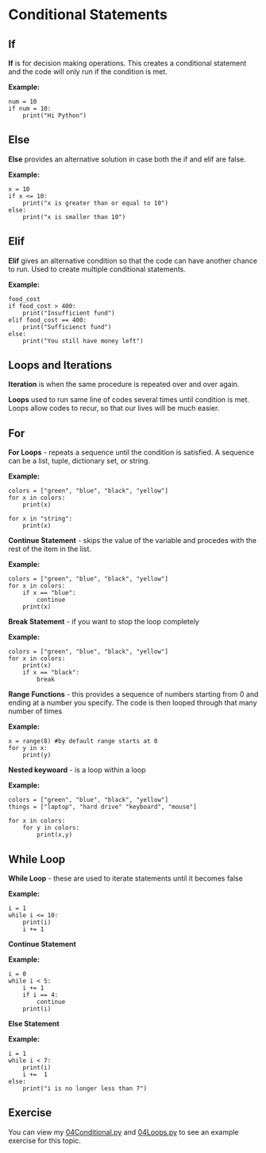 # Conditional Statements

## If 
**If** is for decision making operations. This creates a conditional statement and the code will only run if the condition is met.

**Example:**
```
num = 10
if num = 10:
    print("Hi Python")
```

## Else
**Else** provides an alternative solution in case both the if and elif are false.

**Example:**
```
x = 10
if x <= 10:
    print("x is greater than or equal to 10")
else:
    print("x is smaller than 10")
```

## Elif
**Elif** gives an alternative condition so that the code can have another chance to run. Used to create multiple conditional statements.

**Example:**
```
food_cost 
if food_cost > 400:
    print("Insufficient fund")
elif food_cost == 400:
    print("Sufficienct fund")
else:
    print("You still have money left")
```

## Loops and Iterations

**Iteration** is when the same procedure is repeated over and over again. 

**Loops** used to run same line of codes several times until condition is met. Loops allow codes to recur, so that our lives will be much easier.

## For 
**For Loops** - repeats a sequence until the condition is satisfied. A sequence can be a list, tuple, dictionary set, or string.

**Example:**
```
colors = ["green", "blue", "black", "yellow"]
for x in colors:
    print(x)

for x in "string":
    print(x) 
```

**Continue Statement** - skips the value of the variable and procedes with the rest of the item in the list.

**Example:**
```
colors = ["green", "blue", "black", "yellow"]
for x in colors:
    if x == "blue":
        continue
    print(x)
```

**Break Statement** - if you want to stop the loop completely

**Example:**
```
colors = ["green", "blue", "black", "yellow"]
for x in colors:
    print(x)
    if x == "black":
        break
```

**Range Functions** -  this provides a sequence of numbers starting from 0 and ending at a number you specify. The code is then looped through that many 
number of times

**Example:**
```
x = range(8) #by default range starts at 0
for y in x:
    print(y)
```

**Nested keywoard** - is a loop within a loop

**Example:**
```
colors = ["green", "blue", "black", "yellow"]
things = ["laptop", "hard drive" "keyboard", "mouse"]

for x in colors:
    for y in colors:
        print(x,y)
```

## While Loop 
**While Loop** - these are used to iterate statements until it becomes false

**Example:**
```
i = 1 
while i <= 10:
    print(i)
    i += 1
```

**Continue Statement**

**Example:**
```
i = 0 
while i < 5:
    i += 1
    if i == 4:
        continue
    print(i)
```

**Else Statement**

**Example:**
```
i = 1
while i < 7:
    print(i)
    i +=  1
else:
    print("i is no longer less than 7")
```

## Exercise
You can view my [04Conditional.py](https://github.com/AbbeyIT/Python-Beginner-Notes/blob/main/Coding-Exercise/04Conditional.py) and [04Loops.py](https://github.com/AbbeyIT/Python-Beginner-Notes/blob/main/Coding-Exercise/04Loops.py) to see an example exercise for this topic.
